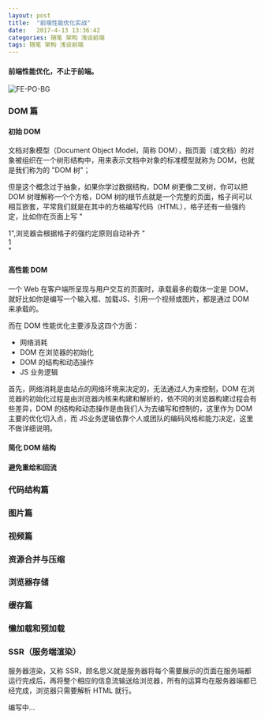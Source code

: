 ```yaml
---
layout: post
title:  "前端性能优化实战"
date:   2017-4-13 13:36:42
categories: 随笔 架构 浅谈前端
tags: 随笔 架构 浅谈前端
---
```

#### 前端性能优化，不止于前端。

![FE-PO-BG](http://i.imgur.com/IxBx6Ue.jpg)


### DOM 篇

#### 初始 DOM

文档对象模型（Document Object Model，简称 DOM），指页面（或文档）的对象被组织在一个树形结构中，用来表示文档中对象的标准模型就称为 DOM，也就是我们称为的 "DOM 树"；

但是这个概念过于抽象，如果你学过数据结构，DOM 树更像二叉树，你可以把 DOM 树理解称一个个方格，DOM 树的根节点就是一个完整的页面，格子间可以相互嵌套，平常我们就是在其中的方格编写代码（HTML），格子还有一些强约定，比如你在页面上写 "<div>1",浏览器会根据格子的强约定原则自动补齐 "<div>1</div>" 


#### 高性能 DOM

一个 Web 在客户端所呈现与用户交互的页面时，承载最多的载体一定是 DOM，就好比如你是编写一个输入框、加载JS、引用一个视频或图片，都是通过 DOM 来承载的。

而在 DOM 性能优化主要涉及这四个方面：

- 网络消耗
- DOM 在浏览器的初始化
- DOM 的结构和动态操作
- JS 业务逻辑

首先，网络消耗是由站点的网络环境来决定的，无法通过人为来控制，DOM 在浏览器的初始化过程是由浏览器内核来构建和解析的，依不同的浏览器构建过程会有些差异，DOM 的结构和动态操作是由我们人为去编写和控制的，这里作为 DOM 主要的优化切入点，而 JS业务逻辑依靠个人或团队的编码风格和能力决定，这里不做详细说明。

#### 简化 DOM 结构

#### 避免重绘和回流

### 代码结构篇

### 图片篇

### 视频篇

### 资源合并与压缩

### 浏览器存储

### 缓存篇

### 懒加载和预加载

### SSR（服务端渲染）

服务器渲染，又称 SSR，顾名思义就是服务器将每个需要展示的页面在服务端都运行完成后，再将整个相应的信息流输送给浏览器，所有的运算均在服务器端都已经完成，浏览器只需要解析 HTML 就行。

编写中...